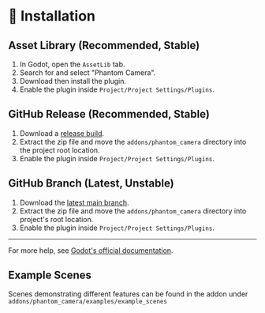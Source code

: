 # 💾 Installation

## Asset Library (Recommended, Stable)
1. In Godot, open the `AssetLib` tab.
2. Search for and select "Phantom Camera".
3. Download then install the plugin.
4. Enable the plugin inside `Project/Project Settings/Plugins`.

## GitHub Release (Recommended, Stable)
1. Download a [release build](https://github.com/ramokz/phantom-camera/releases/).
2. Extract the zip file and move the `addons/phantom_camera` directory into the project root location.
3. Enable the plugin inside `Project/Project Settings/Plugins`.


## GitHub Branch (Latest, Unstable)
1. Download the [latest main branch](https://github.com/ramokz/phantom-camera/archive/refs/heads/main.zip).
2. Extract the zip file and move the `addons/phantom_camera` directory into project's root location.
3. Enable the plugin inside `Project/Project Settings/Plugins`.

---

For more help, see [Godot's official documentation](https://docs.godotengine.org/en/stable/tutorials/plugins/editor/installing_plugins.html). 

## Example Scenes
Scenes demonstrating different features can be found in the addon under `addons/phantom_camera/examples/example_scenes`